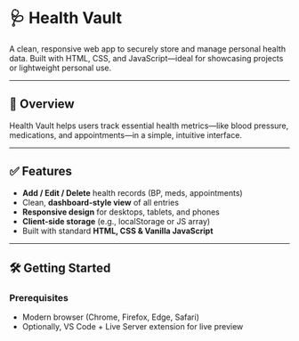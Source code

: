 # 🩺 Health Vault

A clean, responsive web app to securely store and manage personal health data. Built with HTML, CSS, and JavaScript—ideal for showcasing projects or lightweight personal use.

---

## 📌 Overview

Health Vault helps users track essential health metrics—like blood pressure, medications, and appointments—in a simple, intuitive interface.

---

## ✅ Features

- **Add / Edit / Delete** health records (BP, meds, appointments)  
- Clean, **dashboard-style view** of all entries  
- **Responsive design** for desktops, tablets, and phones  
- **Client-side storage** (e.g., localStorage or JS array)  
- Built with standard **HTML, CSS & Vanilla JavaScript**

---

## 🛠️ Getting Started

### Prerequisites

- Modern browser (Chrome, Firefox, Edge, Safari)  
- Optionally, VS Code + Live Server extension for live preview

